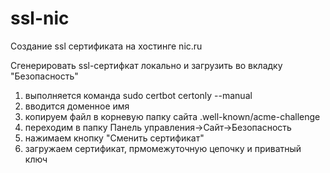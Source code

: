 # ssl-nic
Создание ssl сертификата на хостинге nic.ru


Сгенерировать ssl-сертифкат локально и загрузить во вкладку "Безопасность"
1. выполняется команда
   sudo certbot certonly --manual
2. вводится доменное имя
3. копируем файл в корневую папку сайта .well-known/acme-challenge
4. переходим в папку Панель управления->Сайт->Безопасность
5. нажимаем кнопку "Сменить сертификат"
6. загружаем сертификат, прмомежуточную цепочку и приватный ключ
